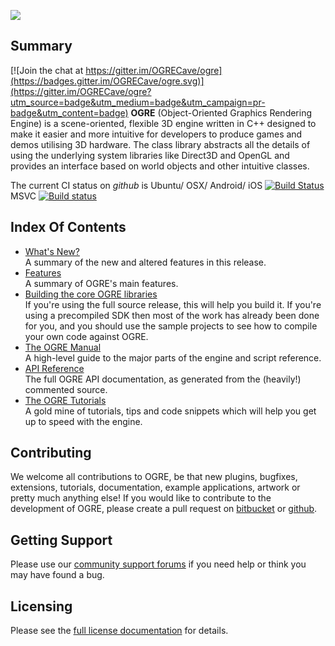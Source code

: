 ![](Docs/ogre-logo-wetfloor.gif)

## Summary

[![Join the chat at https://gitter.im/OGRECave/ogre](https://badges.gitter.im/OGRECave/ogre.svg)](https://gitter.im/OGRECave/ogre?utm_source=badge&utm_medium=badge&utm_campaign=pr-badge&utm_content=badge)
**OGRE** (Object-Oriented Graphics Rendering Engine) is a
scene-oriented, flexible 3D engine written in C++ designed to make it
easier and more intuitive for developers to produce games and demos
utilising 3D hardware. The class library abstracts all the details of
using the underlying system libraries like Direct3D and OpenGL and
provides an interface based on world objects and other intuitive
classes.

The current CI status on *github* is Ubuntu/ OSX/ Android/ iOS [![Build Status](https://travis-ci.org/OGRECave/ogre.svg?branch=master)](https://travis-ci.org/OGRECave/ogre) MSVC [![Build status](https://ci.appveyor.com/api/projects/status/kcki7y0n1ahrggdw/branch/master?svg=true)](https://ci.appveyor.com/project/paroj/ogre-bsrh7/branch/master)


## Index Of Contents
* [What's New?](Docs/1.10-Notes.md)  
A summary of the new and altered features in this release.
* [Features](http://www.ogre3d.org/about/features)  
A summary of OGRE's main features.
* [Building the core OGRE libraries](BuildingOgre.md)  
If you're using the full source release, this will help you build it. If you're using a precompiled SDK then most of the work has already been done for you, and you should use the sample projects to see how to compile your own code against OGRE.
* [The OGRE Manual](https://ogrecave.github.io/ogre/api/1.10/manual.html)  
A high-level guide to the major parts of the engine and script reference.
* [API Reference](https://ogrecave.github.io/ogre/api/1.10/)  
The full OGRE API documentation, as generated from the (heavily!) commented source.
* [The OGRE Tutorials](https://ogrecave.github.io/ogre/api/1.10/tutorials.html)  
A gold mine of tutorials, tips and code snippets which will help you get up to speed with the engine.

## Contributing
We welcome all contributions to OGRE, be that new
plugins, bugfixes, extensions, tutorials, documentation, example
applications, artwork or pretty much anything else! If you would like
to contribute to the development of OGRE, please create a pull request on [bitbucket](https://bitbucket.org/sinbad/ogre/pull-requests/) or [github](https://github.com/OGRECave/ogre/pulls).

## Getting Support
Please use our [community support forums](http://www.ogre3d.org/forums) if you need help or
think you may have found a bug.

## Licensing
Please see the [full license documentation](Docs/License.md) for details.
